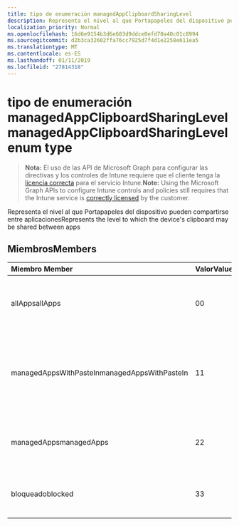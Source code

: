 ```yaml
---
title: tipo de enumeración managedAppClipboardSharingLevel
description: Representa el nivel al que Portapapeles del dispositivo pueden compartirse entre aplicaciones
localization_priority: Normal
ms.openlocfilehash: 16d6e9154b3d6e683d9ddce0efd70a40c01c8994
ms.sourcegitcommit: d2b3ca32602ffa76cc7925d7f4d1e2258e611ea5
ms.translationtype: MT
ms.contentlocale: es-ES
ms.lasthandoff: 01/11/2019
ms.locfileid: "27814318"
---
```

# <a name="managedappclipboardsharinglevel-enum-type"></a><span data-ttu-id="c67e9-103">tipo de enumeración managedAppClipboardSharingLevel</span><span class="sxs-lookup"><span data-stu-id="c67e9-103">managedAppClipboardSharingLevel enum type</span></span>

> <span data-ttu-id="c67e9-104">**Nota:** El uso de las API de Microsoft Graph para configurar las directivas y los controles de Intune requiere que el cliente tenga la [licencia correcta](https://go.microsoft.com/fwlink/?linkid=839381) para el servicio Intune.</span><span class="sxs-lookup"><span data-stu-id="c67e9-104">**Note:** Using the Microsoft Graph APIs to configure Intune controls and policies still requires that the Intune service is [correctly licensed](https://go.microsoft.com/fwlink/?linkid=839381) by the customer.</span></span>

<span data-ttu-id="c67e9-105">Representa el nivel al que Portapapeles del dispositivo pueden compartirse entre aplicaciones</span><span class="sxs-lookup"><span data-stu-id="c67e9-105">Represents the level to which the device's clipboard may be shared between apps</span></span>
## <a name="members"></a><span data-ttu-id="c67e9-106">Miembros</span><span class="sxs-lookup"><span data-stu-id="c67e9-106">Members</span></span>
|<span data-ttu-id="c67e9-107">Miembro	</span><span class="sxs-lookup"><span data-stu-id="c67e9-107">Member</span></span>|<span data-ttu-id="c67e9-108">Valor</span><span class="sxs-lookup"><span data-stu-id="c67e9-108">Value</span></span>|<span data-ttu-id="c67e9-109">Description</span><span class="sxs-lookup"><span data-stu-id="c67e9-109">Description</span></span>|
|:---|:---|:---|
|<span data-ttu-id="c67e9-110">allApps</span><span class="sxs-lookup"><span data-stu-id="c67e9-110">allApps</span></span>|<span data-ttu-id="c67e9-111">0</span><span class="sxs-lookup"><span data-stu-id="c67e9-111">0</span></span>|<span data-ttu-id="c67e9-112">Se permite el uso compartido entre todas las aplicaciones, o no administradas</span><span class="sxs-lookup"><span data-stu-id="c67e9-112">Sharing is allowed between all apps, managed or not</span></span>|
|<span data-ttu-id="c67e9-113">managedAppsWithPasteIn</span><span class="sxs-lookup"><span data-stu-id="c67e9-113">managedAppsWithPasteIn</span></span>|<span data-ttu-id="c67e9-114">1</span><span class="sxs-lookup"><span data-stu-id="c67e9-114">1</span></span>|<span data-ttu-id="c67e9-115">Se permite el uso compartido entre todas las aplicaciones administradas con pegar en habilitado</span><span class="sxs-lookup"><span data-stu-id="c67e9-115">Sharing is allowed between all managed apps with paste in enabled</span></span>|
|<span data-ttu-id="c67e9-116">managedApps</span><span class="sxs-lookup"><span data-stu-id="c67e9-116">managedApps</span></span>|<span data-ttu-id="c67e9-117">2</span><span class="sxs-lookup"><span data-stu-id="c67e9-117">2</span></span>|<span data-ttu-id="c67e9-118">Se permite el uso compartido entre todas las aplicaciones administradas</span><span class="sxs-lookup"><span data-stu-id="c67e9-118">Sharing is allowed between all managed apps</span></span>|
|<span data-ttu-id="c67e9-119">bloqueado</span><span class="sxs-lookup"><span data-stu-id="c67e9-119">blocked</span></span>|<span data-ttu-id="c67e9-120">3</span><span class="sxs-lookup"><span data-stu-id="c67e9-120">3</span></span>|<span data-ttu-id="c67e9-121">Uso compartido entre aplicaciones está deshabilitado</span><span class="sxs-lookup"><span data-stu-id="c67e9-121">Sharing between apps is disabled</span></span>|



